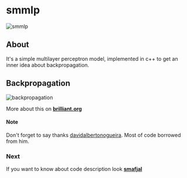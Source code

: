 # smmlp
![smmlp](https://github.com/smafjal/smmlp/img/nn.jpeg)

## About
It's a simple multilayer perceptron model, implemented in c++ to get an inner idea about backpropagation.


## Backpropagation

![backpropagation](https://github.com/smafjal/smmlp/img/backpropagation.png)

More about this on [**brilliant.org**](https://brilliant.org/wiki/backpropagation/)



#### Note
Don't forget to say thanks [davidalbertonogueira](https://github.com/davidalbertonogueira). Most of code borrowed from him.

### Next
If you want to know about code description look [**smafjal**](https://smafjal.github.io/)
